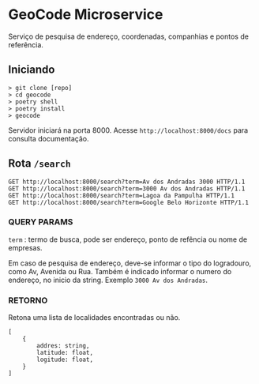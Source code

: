 
# GeoCode Microservice

Serviço de pesquisa de endereço, coordenadas, companhias e pontos de referência.

## Iniciando

    > git clone [repo]
    > cd geocode 
    > poetry shell
    > poetry install
    > geocode

Servidor iniciará na porta 8000. Acesse `http://localhost:8000/docs` para consulta documentação.


## Rota `/search`

    GET http://localhost:8000/search?term=Av dos Andradas 3000 HTTP/1.1
    GET http://localhost:8000/search?term=3000 Av dos Andradas HTTP/1.1
    GET http://localhost:8000/search?term=Lagoa da Pampulha HTTP/1.1
    GET http://localhost:8000/search?term=Google Belo Horizonte HTTP/1.1


### **QUERY PARAMS**

`term` : termo de busca, pode ser endereço, ponto de refência ou nome de empresas. 

Em caso de pesquisa de endereço, deve-se informar o tipo do logradouro, como Av, Avenida ou Rua. Também é indicado informar o numero do endereço, no inicio da string. Exemplo `3000 Av dos Andradas`.

### **RETORNO**

Retona uma lista de localidades encontradas ou não.

    [
        {
            addres: string,
            latitude: float,
            logitude: float,
        }
    ]

